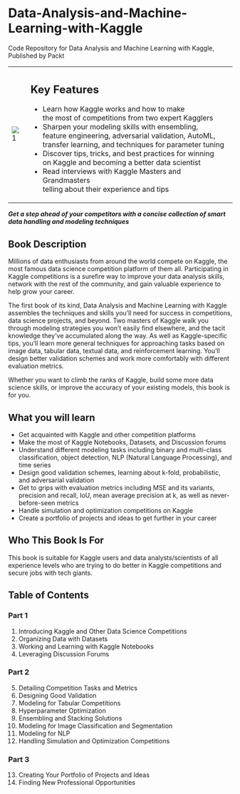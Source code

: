 # Data-Analysis-and-Machine-Learning-with-Kaggle
Code Repository for Data Analysis and Machine Learning with Kaggle, Published by Packt

<table>
  <tr>
    <td> 
      <img src="https://github.com/PacktPublishing/Data-Analysis-and-Machine-Learning-with-Kaggle/blob/main/cover.jpg?raw=true"  alt="1">
    </td>
    <td valign="top">
      <H2>Key Features</H2>
      <ul>
      <li> Learn how Kaggle works and how to make <BR>the most of competitions from two expert Kagglers </li>
      <li> Sharpen your modeling skills with ensembling,<BR>feature engineering, adversarial validation, AutoML,<BR>transfer learning, and techniques for parameter tuning </li>
      <li> Discover tips, tricks, and best practices for winning<BR>on Kaggle and becoming a better data scientist </li>
      <li> Read interviews with Kaggle Masters and Grandmasters<BR> telling about their experience and tips</li>
      </ul>
    </td>
  </tr> 
</table>

<B><EM>Get a step ahead of your competitors with a concise collection of smart data handling and modeling techniques</EM></B>

## Book Description
Millions of data enthusiasts from around the world compete on Kaggle, the most famous data science competition platform of them all. Participating in Kaggle competitions is a surefire way to improve your data analysis skills, network with the rest of the community, and gain valuable experience to help grow your career.

The first book of its kind, Data Analysis and Machine Learning with Kaggle assembles the techniques and skills you’ll need for success in competitions, data science projects, and beyond. Two masters of Kaggle walk you through modeling strategies you won’t easily find elsewhere, and the tacit knowledge they’ve accumulated along the way. As well as Kaggle-specific tips, you’ll learn more general techniques for approaching tasks based on image data, tabular data, textual data, and reinforcement learning. You’ll design better validation schemes and work more comfortably with different evaluation metrics.

Whether you want to climb the ranks of Kaggle, build some more data science skills, or improve the accuracy of your existing models, this book is for you.

## What you will learn
* Get acquainted with Kaggle and other competition platforms
* Make the most of Kaggle Notebooks, Datasets, and Discussion forums
* Understand different modeling tasks including binary and multi-class classification, object detection, NLP (Natural Language Processing), and time series
* Design good validation schemes, learning about k-fold, probabilistic, and adversarial validation
* Get to grips with evaluation metrics including MSE and its variants, precision and recall, IoU, mean average precision at k, as well as never-before-seen metrics
* Handle simulation and optimization competitions on Kaggle
* Create a portfolio of projects and ideas to get further in your career

## Who This Book Is For
This book is suitable for Kaggle users and data analysts/scientists of all experience levels who are trying to do better in Kaggle competitions and secure jobs with tech giants.

## Table of Contents
### Part 1

1.	Introducing Kaggle and Other Data Science Competitions
2.	Organizing Data with Datasets
3.	Working and Learning with Kaggle Notebooks
4.	Leveraging Discussion Forums

### Part 2

5.	Detailing Competition Tasks and Metrics
6.	Designing Good Validation
7.	Modeling for Tabular Competitions
8.	Hyperparameter Optimization
9.	Ensembling and Stacking Solutions
10.	Modeling for Image Classification and Segmentation
11.	Modeling for NLP
12.	Handling Simulation and Optimization Competitions

### Part 3

13.	Creating Your Portfolio of Projects and Ideas
14.	Finding New Professional Opportunities
